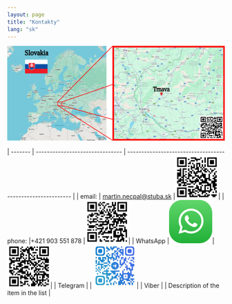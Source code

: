 ```yaml
---
layout: page
title: "Kontakty"
lang: "sk"
---
```


<a href="https://www.google.com/maps/place/Materi%C3%A1lovotechnologick%C3%A1+fakulta+STU/@48.3736654,17.5769066,16z/data=!4m10!1m2!2m1!1smtf!3m6!1s0x476ca0803adb09af:0xd9720bfe8b034517!8m2!3d48.3730366!4d17.5738786!15sCgNtdGYiA4gBAZIBB2NvbGxlZ2XgAQA!16s%2Fg%2F121rk0f4?entry=ttu&g_ep=EgoyMDI0MTIwOC4wIKXMDSoASAFQAw%3D%3D" target="_blank"><img src="/assets/images/mapa.svg" alt="Description of Image" width="1000"></a>


| -------   | ------------------------------- | ---------------------------------------------------------- |
| email:    | [martin.necpal@stuba.sk](mailto:martin.necpal@stuba.sk) |<a href="/assets/images/mail%20draft.png" target="_blank"><img src="/assets/images/mail%20draft.png" alt="Email ikona" width="100"></a>|
| phone:    |+421 903 551 878                 |<a href="/assets/images/Phone%20call.png" target="_blank"><img src="/assets/images/Phone%20call.png" alt="Telefón ikona" width="100"></a>|
| WhatsApp  |<img src="/assets/images/whatsAppLogo.svg" alt="WhatsApp logo" width="100">|<a href="/assets/images/Vatsap.png" target="_blank"><img src="/assets/images/Vatsap.png" alt="WhatsApp QR kód" width="100"></a>|
| Telegram  |                                 | <a href="/assets/images/telegram.jpg" target="_blank"><img src="/assets/images/telegram.jpg" alt="Telegram QR kód" width="100"></a>|
| Viber     |                                 | Description of the item in the list                          |
